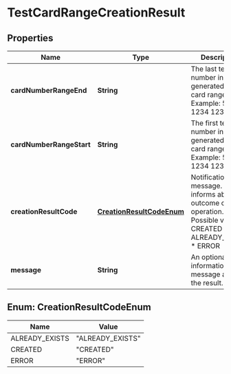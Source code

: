 

# TestCardRangeCreationResult


## Properties

| Name | Type | Description | Notes |
|------------ | ------------- | ------------- | -------------|
|**cardNumberRangeEnd** | **String** | The last test card number in the generated test card range.  Example: 5432 1234 1234 4321 |  |
|**cardNumberRangeStart** | **String** | The first test card number in the generated test card range.  Example: 5432 1234 1234 1234 |  |
|**creationResultCode** | [**CreationResultCodeEnum**](#CreationResultCodeEnum) | Notification message. It informs about the outcome of the operation. Possible values: * CREATED * ALREADY_EXISTS * ERROR |  |
|**message** | **String** | An optional information message about the result. |  [optional] |



## Enum: CreationResultCodeEnum

| Name | Value |
|---- | -----|
| ALREADY_EXISTS | &quot;ALREADY_EXISTS&quot; |
| CREATED | &quot;CREATED&quot; |
| ERROR | &quot;ERROR&quot; |



